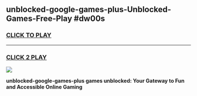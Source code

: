 
## unblocked-google-games-plus-Unblocked-Games-Free-Play #dw00s
<h3>
<a href="https://us.freeplayer.one?title=unblocked-google-games-plus&ref=9M">CLICK TO PLAY</a></h3>
<hr>

<h3>
<a href="https://us.freeplayer.one?title=unblocked-google-games-plus&ref=9M">CLICK 2 PLAY</a>
  
</h3>

<a href="https://us.freeplayer.one?title=unblocked-google-games-plus&ref=9M"><img src="https://clearcache.store/games.png"></a>


**unblocked-google-games-plus games unblocked: Your Gateway to Fun and Accessible Online Gaming**
